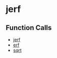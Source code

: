 # jerf

## Function Calls
- [jerf](CSD/kCSD/ica/kCsd1D_ICA/STICA_UTIL/jerf.md)
- [erf](CSD/kCSD/ica/kCsd1D_ICA/STICA_UTIL/erf.md)
- [sqrt](CSD/kCSD/ica/kCsd1D_ICA/STICA_UTIL/sqrt.md)
